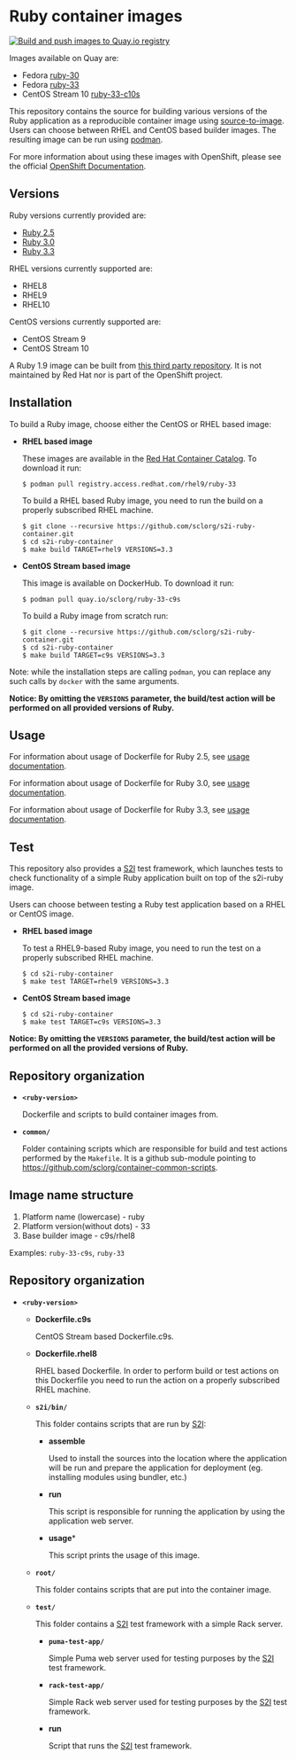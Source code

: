 Ruby container images
==================

[![Build and push images to Quay.io registry](https://github.com/sclorg/s2i-ruby-container/actions/workflows/build-and-push.yml/badge.svg)](https://github.com/sclorg/s2i-ruby-container/actions/workflows/build-and-push.yml)

Images available on Quay are:
* Fedora [ruby-30](https://quay.io/repository/fedora/ruby-30)
* Fedora [ruby-33](https://quay.io/repository/fedora/ruby-33)
* CentOS Stream 10 [ruby-33-c10s](https://quay.io/repository/sclorg/ruby-33-c10s)

This repository contains the source for building various versions of
the Ruby application as a reproducible container image using
[source-to-image](https://github.com/openshift/source-to-image).
Users can choose between RHEL and CentOS based builder images.
The resulting image can be run using [podman](https://github.com/containers/libpod).

For more information about using these images with OpenShift, please see the
official [OpenShift Documentation](https://docs.okd.io/latest/using_images/s2i_images/ruby.html).

Versions
---------------
Ruby versions currently provided are:
* [Ruby 2.5](2.5/README.md)
* [Ruby 3.0](3.0/README.md)
* [Ruby 3.3](3.3/README.md)

RHEL versions currently supported are:
* RHEL8
* RHEL9
* RHEL10

CentOS versions currently supported are:
* CentOS Stream 9
* CentOS Stream 10

A Ruby 1.9 image can be built from [this third party repository](https://github.com/getupcloud/s2i-ruby/).
It is not maintained by Red Hat nor is part of the OpenShift project.


Installation
---------------
To build a Ruby image, choose either the CentOS or RHEL based image:
*  **RHEL based image**

    These images are available in the
    [Red Hat Container Catalog](https://access.redhat.com/containers/#/registry.access.redhat.com/rhel9/ruby-30).
    To download it run:

    ```
    $ podman pull registry.access.redhat.com/rhel9/ruby-33
    ```

    To build a RHEL based Ruby image, you need to run the build on a properly
    subscribed RHEL machine.

    ```
    $ git clone --recursive https://github.com/sclorg/s2i-ruby-container.git
    $ cd s2i-ruby-container
    $ make build TARGET=rhel9 VERSIONS=3.3
    ```

*  **CentOS Stream based image**

    This image is available on DockerHub. To download it run:

    ```
    $ podman pull quay.io/sclorg/ruby-33-c9s
    ```

    To build a Ruby image from scratch run:

    ```
    $ git clone --recursive https://github.com/sclorg/s2i-ruby-container.git
    $ cd s2i-ruby-container
    $ make build TARGET=c9s VERSIONS=3.3
    ```

Note: while the installation steps are calling `podman`, you can replace any such calls by `docker` with the same arguments.

**Notice: By omitting the `VERSIONS` parameter, the build/test action will be performed
on all provided versions of Ruby.**



Usage
---------------------------------

For information about usage of Dockerfile for Ruby 2.5,
see [usage documentation](2.5/README.md).

For information about usage of Dockerfile for Ruby 3.0,
see [usage documentation](3.0/README.md).

For information about usage of Dockerfile for Ruby 3.3,
see [usage documentation](3.3/README.md).

Test
---------------------
This repository also provides a [S2I](https://github.com/openshift/source-to-image) test framework,
which launches tests to check functionality of a simple Ruby application built on top of the s2i-ruby image.

Users can choose between testing a Ruby test application based on a RHEL or CentOS image.

*  **RHEL based image**

    To test a RHEL9-based Ruby image, you need to run the test on a properly
    subscribed RHEL machine.

    ```
    $ cd s2i-ruby-container
    $ make test TARGET=rhel9 VERSIONS=3.3
    ```

*  **CentOS Stream based image**

    ```
    $ cd s2i-ruby-container
    $ make test TARGET=c9s VERSIONS=3.3
    ```

**Notice: By omitting the `VERSIONS` parameter, the build/test action will be performed
on all the provided versions of Ruby.**


Repository organization
------------------------
* **`<ruby-version>`**

    Dockerfile and scripts to build container images from.

* **`common/`**

    Folder containing scripts which are responsible for build and test actions performed by the `Makefile`.
    It is a github sub-module pointing to https://github.com/sclorg/container-common-scripts.


Image name structure
------------------------

1. Platform name (lowercase) - ruby
2. Platform version(without dots) - 33
3. Base builder image - c9s/rhel8

Examples: `ruby-33-c9s`, `ruby-33`


Repository organization
------------------------
* **`<ruby-version>`**

    * **Dockerfile.c9s**

        CentOS Stream based Dockerfile.c9s.

    * **Dockerfile.rhel8**

        RHEL based Dockerfile. In order to perform build or test actions on this
        Dockerfile you need to run the action on a properly subscribed RHEL machine.

    * **`s2i/bin/`**

        This folder contains scripts that are run by [S2I](https://github.com/openshift/source-to-image):

        *   **assemble**

            Used to install the sources into the location where the application
            will be run and prepare the application for deployment (eg. installing
            modules using bundler, etc.)

        *   **run**

            This script is responsible for running the application by using the
            application web server.

        *   **usage***

            This script prints the usage of this image.

    * **`root/`**

        This folder contains scripts that are put into the container image.

    * **`test/`**

        This folder contains a [S2I](https://github.com/openshift/source-to-image)
        test framework with a simple Rack server.

        * **`puma-test-app/`**

            Simple Puma web server used for testing purposes by the [S2I](https://github.com/openshift/source-to-image) test framework.

        * **`rack-test-app/`**

            Simple Rack web server used for testing purposes by the [S2I](https://github.com/openshift/source-to-image) test framework.

        * **run**

            Script that runs the [S2I](https://github.com/openshift/source-to-image) test framework.

